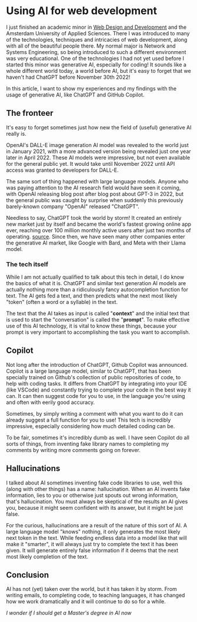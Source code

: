 # Using AI for web development

I just finished an academic minor in [Web Design and Development](https://everythingweb.org/) and the Amsterdam University of Applied Sciences.
There I was introduced to many of the technologies, techniques and intricacies of web development, along with all of the beautiful people there.
My normal major is Network and Systems Engineering, so being introduced to such a different environment was very educational.
One of the technologies I had not yet used before I started this minor was generative AI, especially for coding!
It sounds like a whole different world today, a world before AI, but it's easy to forget that we haven't had ChatGPT before November 30th 2022!

In this article, I want to show my experiences and my findings with the usage of generative AI, like ChatGPT and GitHub Copilot.

## The fronteer

It's easy to forget sometimes just how new the field of (useful) generative AI really is.

OpenAI's DALL-E image generation AI model was revealed to the world just in January 2021, with a more advanced version being revealed just one year later in April 2022.
These AI models were impressive, but not even available for the general public yet.
It would take until November 2022 until API access was granted to developers for DALL-E.

The same sort of thing happened with large language models.
Anyone who was paying attention to the AI research field would have seen it coming, with OpenAI releasing blog post after blog post about GPT-3 in 2022, but the general public was caught by surprise when suddenly this previously barely-known company "OpenAI" released "ChatGPT".

Needless to say, ChatGPT took the world by storm!
It created an entirely new market just by itself and became the world's fastest growing online app ever, reaching over 100 million monthly active users after just two months of operating. [source](https://www.reuters.com/technology/chatgpt-sets-record-fastest-growing-user-base-analyst-note-2023-02-01/).
Since then, we have seen many other companies enter the generative AI market, like Google with Bard, and Meta with their Llama model.

### The tech itself

While I am not actually qualified to talk about this tech in detail, I do know the basics of what it is.
ChatGPT and similar text generation AI models are actually nothing more than a ridiculously fancy autocompletion function for text.
The AI gets fed a text, and then predicts what the next most likely "token" (often a word or a syllable) in the text.

The text that the AI takes as input is called "**context**" and the initial text that is used to start the "conversation" is called the "**prompt**".
To make effective use of this AI technology, it is vital to know these things, because your prompt is very important to accomplishing the task you want to accomplish.

## Copilot

Not long after the introduction of ChatGPT, Github Copilot was announced.
Copilot is a large language model, similar to ChatGPT, that has been specially trained on Github's collection of public repositories of code, to help with coding tasks.
It differs from ChatGPT by integrating into your IDE (like VSCode) and constantly trying to complete your code in the best way it can.
It can then suggest code for you to use, in the language you're using and often with eerily good accuracy.

Sometimes, by simply writing a comment with what you want to do it can already suggest a full function for you to use!
This tech is incredibly impressive, especially considering how much detailed coding can be.

To be fair, sometimes it's incredibly dumb as well.
I have seen Copilot do all sorts of things, from inventing fake library names to completing my comments by writing more comments going on forever.

## Hallucinations

I talked about AI sometimes inventing fake code libraries to use, well this (along with other things) has a name: hallucination.
When an AI invents fake information, lies to you or otherwise just spouts out wrong information, that's hallucination.
You must always be skeptical of the results an AI gives you, because it might seem confident with its answer, but it might be just false.

For the curious, hallucinations are a result of the nature of this sort of AI.
A large language model "knows" nothing, it only generates the most likely next token in the text.
While feeding endless data into a model like that will make it "smarter", it will always just try to complete the text it has been given.
It will generate entirely false information if it deems that the next most likely completion of the text.

## Conclusion

AI has not (yet) taken over the world, but it has taken it by storm.
From writing emails, to completing code, to teaching languages, it has changed how we work dramatically and it will continue to do so for a while.

*I wonder if I should get a Master's degree in AI now*